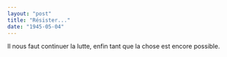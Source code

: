 ```yaml
---
layout: "post"
title: "Résister..."
date: "1945-05-04"
---
```


Il nous faut continuer la lutte, enfin tant que la chose est encore possible. 


<div class="histoire"></div>

<div class="commentaire"></div>